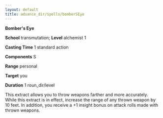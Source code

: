 ```yaml
---
layout: default
title: advance_dir/spells/bomberSEye
---
```

 **Bomber's Eye**

**School** transmutation; **Level** alchemist 1

**Casting Time** 1 standard action

**Components** S

**Range** personal

**Target** you

**Duration** 1 roun_dir/level

This extract allows you to throw weapons farther and more accurately. While this extract is in effect, increase the range of any thrown weapon by 10 feet. In addition, you receive a +1 insight bonus on attack rolls made with thrown weapons.

